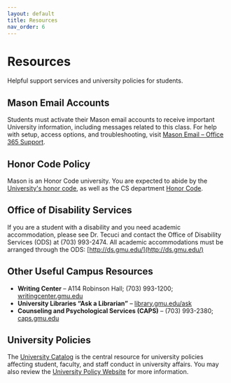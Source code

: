 ```yaml
---
layout: default
title: Resources
nav_order: 6
---
```


# Resources

Helpful support services and university policies for students.

## Mason Email Accounts
Students must activate their Mason email accounts to receive important University information, including messages related to this class. For help with setup, access options, and troubleshooting, visit [Mason Email – Office 365 Support](https://its.gmu.edu/service/office365-email/).

## Honor Code Policy
Mason is an Honor Code university. You are expected to abide by the [University's honor code](http://oai.gmu.edu/mason-honor-code/), as well as the CS department [Honor Code](http://cs.gmu.edu/resources/honor-code/). 


## Office of Disability Services
If you are a student with a disability and you need academic accommodation, please see Dr. Tecuci and contact the Office of Disability Services (ODS) at (703) 993-2474. All academic accommodations must be arranged through the ODS: [http://ds.gmu.edu/](http://ds.gmu.edu/)

## Other Useful Campus Resources
- **Writing Center** – A114 Robinson Hall; (703) 993-1200; [writingcenter.gmu.edu](http://writingcenter.gmu.edu)
- **University Libraries “Ask a Librarian”** – [library.gmu.edu/ask](http://library.gmu.edu/ask)
- **Counseling and Psychological Services (CAPS)** – (703) 993-2380; [caps.gmu.edu](https://caps.gmu.edu/)

## University Policies
The [University Catalog](http://catalog.gmu.edu) is the central resource for university policies affecting student, faculty, and staff conduct in university affairs. You may also review the [University Policy Website](http://universitypolicy.gmu.edu/) for more information.
